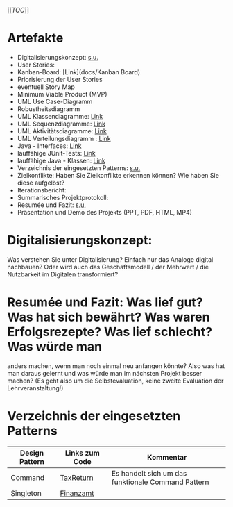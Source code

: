 [[_TOC_]]

# Artefakte
- Digitalisierungskonzept: [s.u.](#digitalisierungskonzept)
- User Stories:
- Kanban-Board: [Link](docs/Kanban Board)
- Priorisierung der User Stories
- eventuell Story Map
- Minimum Viable Product (MVP)
- UML Use Case-Diagramm
- Robustheitsdiagramm
- UML Klassendiagramme: [Link](docs/Design)
- UML Sequenzdiagramme: [Link](docs/Design)
- UML Aktivitätsdiagramme: [Link](docs/Design)
- UML Verteilungsdiagramm : [Link](docs/Design)
- Java - Interfaces: [Link](src)
- lauffähige JUnit-Tests: [Link](test)
- lauffähige Java - Klassen: [Link](src)
- Verzeichnis der eingesetzten Patterns: [s.u.](#verzeichnis-der-eingesetzten-patterns)
- Zielkonflikte: Haben Sie Zielkonflikte erkennen können? Wie haben Sie diese aufgelöst?
- Iterationsbericht:
- Summarisches Projektprotokoll:
- Resumée und Fazit: [s.u.](#resumee-und-fazit)
- Präsentation und Demo des Projekts (PPT, PDF, HTML, MP4)

# Digitalisierungskonzept:
Was verstehen Sie unter Digitalisierung? Einfach nur das Analoge digital nachbauen? Oder wird
 auch das Geschäftsmodell / der Mehrwert / die Nutzbarkeit im Digitalen transformiert?

# Resumée und Fazit: Was lief gut? Was hat sich bewährt? Was waren Erfolgsrezepte? Was lief schlecht? Was würde man
 anders machen, wenn man noch einmal neu anfangen könnte? Also was hat man daraus gelernt und was würde man im nächsten Projekt besser machen? (Es geht also um die Selbstevaluation, keine zweite Evaluation der Lehrveranstaltung!)

# Verzeichnis der eingesetzten Patterns
| Design Pattern | Links zum Code | Kommentar |
| ---      |  ------  |-------|
| Command | [TaxReturn](src/TaxReturn.java) | Es handelt sich um das funktionale Command Pattern |
| Singleton | [Finanzamt](src/Finanzamt.java) | |